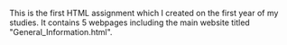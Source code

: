 This is the first HTML assignment which I created on the first year of my studies.
It contains 5 webpages including the main website titled "General_Information.html".
